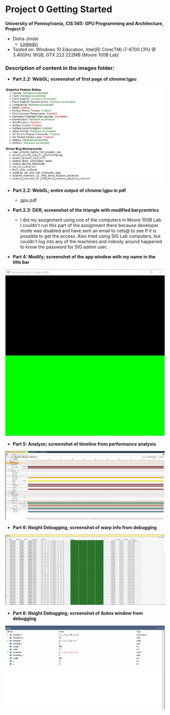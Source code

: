 Project 0 Getting Started
====================

**University of Pennsylvania, CIS 565: GPU Programming and Architecture, Project 0**

* Disha Jindal
  * [Linkedin](https://www.linkedin.com/in/disha-jindal/)
* Tested on: Windows 10 Education, Intel(R) Core(TM) i7-6700 CPU @ 3.40GHz 16GB, GTX 222 222MB (Moore 100B Lab)

### Description of content in the images folder:
- **Part 2.2: WebGL; screenshot of first page of chrome:\\gpu**

![](https://github.com/DishaJindal/Project0-Getting-Started/blob/master/images/gpu-webgl-status.jpg)
- **Part 2.2: WebGL; entire output of chrome:\\gpu in pdf**
  - gpu.pdf
  
- **Part 2.3: DXR; screenshot of the triangle with modified barycentrics**
  - I did my assignment using one of the computers in Moore 100B Lab. I couldn't run this part of the assignment there because developer mode was disabled and have sent an email to cets@ to see If it is possible to get the access. Also tried using SIG Lab computers, but couldn't log into any of the machines and nobody around happened to know the password for SIG admin user.
- **Part 4: Modify; screenshot of the app window with my name in the title bar**

![](https://github.com/DishaJindal/Project0-Getting-Started/blob/master/images/modify-name.jpg)
- **Part 5: Analyze; screenshot of timeline from performance analysis**

![](https://github.com/DishaJindal/Project0-Getting-Started/blob/master/images/performance-analysis.jpg)
- **Part 6: Nsight Debugging; screenshot of warp info from debugging**

![](https://github.com/DishaJindal/Project0-Getting-Started/blob/master/images/debugging-warp-info.jpg)
- **Part 6: Nsight Debugging; screenshot of Autos window from debugging**

![](https://github.com/DishaJindal/Project0-Getting-Started/blob/master/images/debugging-auto.jpg)
